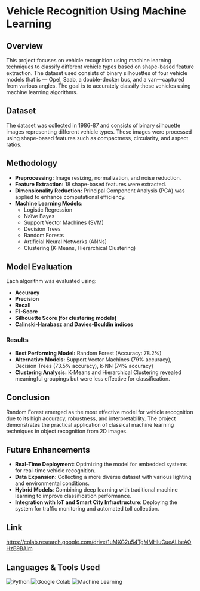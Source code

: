 # Vehicle Recognition Using Machine Learning

## Overview
This project focuses on vehicle recognition using machine learning techniques to classify different vehicle types based on shape-based feature extraction. The dataset used consists of binary silhouettes of four vehicle models that is — Opel, Saab, a double-decker bus, and a van—captured from various angles. The goal is to accurately classify these vehicles using machine learning algorithms.

## Dataset
The dataset was collected in 1986-87 and consists of binary silhouette images representing different vehicle types. These images were processed using shape-based features such as compactness, circularity, and aspect ratios.

## Methodology
- **Preprocessing:** Image resizing, normalization, and noise reduction.
- **Feature Extraction:** 18 shape-based features were extracted.
- **Dimensionality Reduction:** Principal Component Analysis (PCA) was applied to enhance computational efficiency.
- **Machine Learning Models:**
  - Logistic Regression
  - Naïve Bayes
  - Support Vector Machines (SVM)
  - Decision Trees
  - Random Forests
  - Artificial Neural Networks (ANNs)
  - Clustering (K-Means, Hierarchical Clustering)

## Model Evaluation
Each algorithm was evaluated using:
- **Accuracy**
- **Precision**
- **Recall**
- **F1-Score**
- **Silhouette Score (for clustering models)**
- **Calinski-Harabasz and Davies-Bouldin indices**

### Results
- **Best Performing Model:** Random Forest (Accuracy: 78.2%)
- **Alternative Models:** Support Vector Machines (79% accuracy), Decision Trees (73.5% accuracy), k-NN (74% accuracy)
- **Clustering Analysis:** K-Means and Hierarchical Clustering revealed meaningful groupings but were less effective for classification.

## Conclusion
Random Forest emerged as the most effective model for vehicle recognition due to its high accuracy, robustness, and interpretability. The project demonstrates the practical application of classical machine learning techniques in object recognition from 2D images.

## Future Enhancements
- **Real-Time Deployment**: Optimizing the model for embedded systems for real-time vehicle recognition.
- **Data Expansion**: Collecting a more diverse dataset with various lighting and environmental conditions.
- **Hybrid Models**: Combining deep learning with traditional machine learning to improve classification performance.
- **Integration with IoT and Smart City Infrastructure**: Deploying the system for traffic monitoring and automated toll collection.

## Link
https://colab.research.google.com/drive/1uMXG2u54TgMMHIuCueALbeAOHzB9BAlm

## Languages & Tools Used

![Python](https://img.shields.io/badge/Python-3776AB?style=for-the-badge&logo=python&logoColor=white)
![Google Colab](https://img.shields.io/badge/Google%20Colab-F9AB00?style=for-the-badge&logo=googlecolab&logoColor=white)
![Machine Learning](https://img.shields.io/badge/Machine%20Learning-102230?style=for-the-badge&logo=scikit-learn&logoColor=orange)




